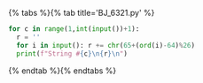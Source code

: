 {% tabs %}{% tab title='BJ_6321.py' %}

```py
for c in range(1,int(input())+1):
  r = ''
  for i in input(): r += chr(65+(ord(i)-64)%26)
  print(f"String #{c}\n{r}\n")
```

{% endtab %}{% endtabs %}
